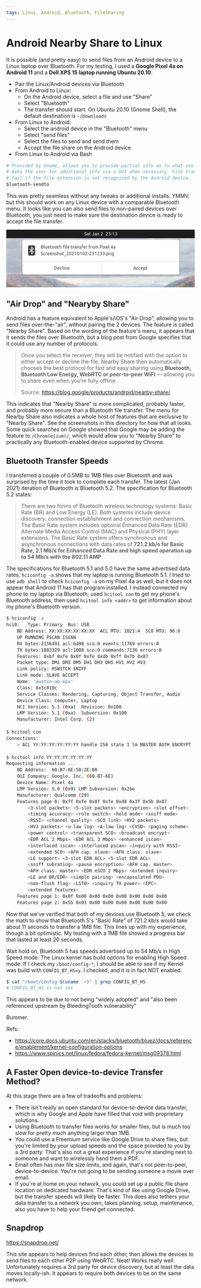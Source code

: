 ```yaml
---
tags: Linux, Android, Bluetooth, FileSharing
---
```


# Android Nearby Share to Linux

It is possible (and pretty easy) to send files from an Android device to a Linux laptop over Bluetooth. For my testing, I used a **Google Pixel 4a on Android 11** and a **Dell XPS 15 laptop running Ubuntu 20.10**.

- Pair the Linux/Android devices via Bluetooth
- From Android to Linux:
    - On the Android device, select a file and use "Share"
    - Select "Bluetooth"
    - The transfer should start. On Ubuntu 20.10 (Gnome Shell), the default destination is `~/Downloads`
- From Linux to Android:
    - Select the android device in the "Bluetooth" menu
    - Select "send files"
    - Select the files to send and send them
    - Accept the file share on the Android device
- From Linux to Android via Bash

```bash
# Provided by Gnome, allows you to provide partial info as to what you want to transfer where.
# Asks the user for additional info via a GUI when necessary. File transfers unfortunately
# fail if the file extension is not recognized by the Android device.
bluetooth-sendto
```

This was pretty seamless without any tweaks or additional installs. YMMV, but this should work on any Linux device with a comparable Bluetooth menu. It looks like you can also send files to non-paired devices over Bluetooth, you just need to make sure the destination device is ready to accept the file transfer.

![](./Accepting%20Files%20over%20Bluetooth%20without%20Device%20Pairing.png)

## "Air Drop" and "Nearyby Share"

Android has a feature equivalent to Apple's/iOS's "Air Drop", allowing you to send files over-the-"air", without pairing the 2 devices. The feature is called "Nearby Share". Based on the wording of the feature's menu, it appears that it sends the files over Bluetooth, but a blog post from Google specifies that it could use any number of protocols.

> Once you select the receiver, they will be notified with the option to either accept or decline the file. Nearby Share then automatically chooses the best protocol for fast and easy sharing using **Bluetooth, Bluetooth Low Energy, WebRTC or peer-to-peer WiFi** — allowing you to share even when you’re fully offline.
>
> Source: https://blog.google/products/android/nearby-share/

This indicates that "Nearby Share" is more complicated, probably faster, and probably more secure than a Bluetooth file transfer. The menu for Nearby Share also indicates a whole host of features that are exclusive to "Nearby Share". See the screenshots in this directory for how that all looks. Some quick searches on Google showed that Google may be adding the feature to `/Chrom(e|ium)/`, which would allow you to "Nearby Share" to practically any Bluetooth-enabled device supported by Chrome.

## Bluetooth Transfer Speeds

I transferred a couple of 0.5MB to 1MB files over Bluetooth and was surprised by the time it took to complete each transfer. The latest (Jan 2021) iteration of Bluetooth is Bluetooth 5.2. The specification for Bluetooth 5.2 states:

> There are two forms of Bluetooth wireless technology systems: Basic Rate (BR) and Low Energy (LE). Both systems include device discovery, connection establishment and connection mechanisms. The Basic Rate system includes optional Enhanced Data Rate (EDR) Alternate Media Access Control (MAC) and Physical (PHY) layer extensions. The Basic Rate system offers synchronous and asynchronous connections with data rates of **721.2 kb/s for Basic Rate, 2.1 Mb/s for Enhanced Data Rate and high speed operation up to 54 Mb/s with the 802.11 AMP**

The specifications for Bluetooth 5.1 and 5.0 have the same advertised data rates. `hciconfig -a` shows that my laptop is running Bluetooth 5.1. I tried to use `adb shell` to check `hciconfig -a` on my Pixel 4a as well, but it does not appear that Android 11 has that program installed. I instead connected my phone to my laptop via Bluetooth, used `hcitool con` to get my phone's Bluetooth address, then used `hcitool info <addr>` to get information about my phone's Bluetooth version.

```bash
$ hciconfig -a
hci0:	Type: Primary  Bus: USB
	BD Address: XX:XX:XX:XX:XX:XX  ACL MTU: 1021:4  SCO MTU: 96:6
	UP RUNNING PSCAN ISCAN 
	RX bytes:2156491 acl:6498 sco:0 events:11769 errors:0
	TX bytes:1083329 acl:1008 sco:0 commands:7136 errors:0
	Features: 0xbf 0xfe 0x0f 0xfe 0xdb 0xff 0x7b 0x87
	Packet type: DM1 DM3 DM5 DH1 DH3 DH5 HV1 HV2 HV3 
	Link policy: RSWITCH SNIFF 
	Link mode: SLAVE ACCEPT 
	Name: 'austin-ub-xps'
	Class: 0x3c010c
	Service Classes: Rendering, Capturing, Object Transfer, Audio
	Device Class: Computer, Laptop
	HCI Version: 5.1 (0xa)  Revision: 0x100
	LMP Version: 5.1 (0xa)  Subversion: 0x100
	Manufacturer: Intel Corp. (2)

$ hcitool con
Connections:
	> ACL YY:YY:YY:YY:YY:YY handle 256 state 1 lm MASTER AUTH ENCRYPT 

$ hcitool info YY:YY:YY:YY:YY:YY
Requesting information ...
	BD Address:  60:B7:6E:50:2E:B8
	OUI Company: Google, Inc. (60-B7-6E)
	Device Name: Pixel 4a
	LMP Version: 5.0 (0x9) LMP Subversion: 0x2be
	Manufacturer: Qualcomm (29)
	Features page 0: 0xff 0xfe 0x8f 0xfe 0xd8 0x3f 0x5b 0x87
		<3-slot packets> <5-slot packets> <encryption> <slot offset> 
		<timing accuracy> <role switch> <hold mode> <sniff mode> 
		<RSSI> <channel quality> <SCO link> <HV2 packets> 
		<HV3 packets> <u-law log> <A-law log> <CVSD> <paging scheme> 
		<power control> <transparent SCO> <broadcast encrypt> 
		<EDR ACL 2 Mbps> <EDR ACL 3 Mbps> <enhanced iscan> 
		<interlaced iscan> <interlaced pscan> <inquiry with RSSI> 
		<extended SCO> <AFH cap. slave> <AFH class. slave> 
		<LE support> <3-slot EDR ACL> <5-slot EDR ACL> 
		<sniff subrating> <pause encryption> <AFH cap. master> 
		<AFH class. master> <EDR eSCO 2 Mbps> <extended inquiry> 
		<LE and BR/EDR> <simple pairing> <encapsulated PDU> 
		<non-flush flag> <LSTO> <inquiry TX power> <EPC> 
		<extended features> 
	Features page 1: 0x0f 0x00 0x00 0x00 0x00 0x00 0x00 0x00
	Features page 2: 0x55 0x03 0x00 0x00 0x00 0x00 0x00 0x00
```

Now that we've verified that both of my devices use Bluetooth 5, we check the math to show that Bluetooth 5's "Basic Rate" of 721.2 kb/s would take about 11 seconds to transfer a 1MB file. This lines up with my experience, though a bit optimistic. My testing with a 1MB file showed a progress bar that lasted at least 20 seconds.

Wait hold on, Bluetooth 5 has speeds advertised up to 54 Mb/s in High Speed mode. The Linux kernel has build options for enabling High Speed mode. If I check my `/boot/config-*`, I should be able to see if my Kernel was build with `CONFIG_BT_HS=y`. I checked, and it is in fact NOT enabled.


```bash
$ cat "/boot/config-$(uname -r)" | grep CONFIG_BT_HS
# CONFIG_BT_HS is not set
```

This appears to be due to not being "widely adopted" and "also been referenced upstream by BleedingTooth vulnerability"

Bummer.

Refs:
- https://core.docs.ubuntu.com/en/stacks/bluetooth/bluez/docs/reference/enablement/kernel-configuration-options
- https://www.spinics.net/linux/fedora/fedora-kernel/msg09378.html


## A Faster Open device-to-device Transfer Method?

At this stage there are a few of tradeoffs and problems:

- There isn't really an open standard for device-to-device data transfer, which is why Google and Apple have filled that void with proprietary solutions.
- Using Bluetooth to transfer files works for smaller files, but is much too slow for pretty much anything larger than 1MB.
- You could use a Freemium service like Google Drive to share files, but you're limited by your upload speeds and the space provided to you by a 3rd party. That's also not a great experience if you're standing next to someone and want to wirelessly hand them a PDF.
- Email often has max file size limits, and again, that's not peer-to-peer, device-to-device. You're not going to be sending someone a movie over email.
- If you're at home on your network, you could set up a public file share location on dedicated hardware. That's kind of like using Google Drive, but the transfer speeds will likely be faster. This does also tethers your data transfer to a network you own, takes planning, setup, maintenance, also you have to help your friend get connected.


## Snapdrop

https://snapdrop.net/

This site appears to help devices find each other, then allows the devices to send files to each other P2P using WebRTC. Neat! Works really well. Unfortunately requires a 3rd party for device discovery, but at least the data moves locally-ish. It appears to require both devices to be on the same network.
